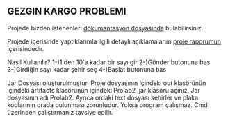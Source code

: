 ## GEZGIN KARGO PROBLEMI

Projede bizden istenenleri [dökümantasyon dosyasında](https://github.com/MelihYesilyurt/Gezgin-Kargo-Problemi-ProLab2-Proje1/blob/master/prolab2_1.pdf) bulabilirsiniz.

Projede içerisinde yaptıklarımla ilgili detaylı açıklamalarım [proje raporumun](https://github.com/MelihYesilyurt/Gezgin-Kargo-Problemi-ProLab2-Proje1/blob/master/Rapor.pdf) içerisindedir.

Nasıl Kullanılır?
1-)1'den 10'a kadar bir sayı gir
2-)Gönder butonuna bas
3-)Girdiğin sayı kadar şehir seç
4-)Başlat butonuna bas

Jar Dosyası oluşturulmuştur. 
Proje dosyasının içindeki out klasörünün içindeki artifacts klasörünün içindeki Prolab2_jar klasörü açınız.
Jar dosyasının adı Prolab2. Ayrıca ordaki text dosyası sehirler ve plaka kodlarının orada bulunması zorunludur. Yoksa program çalışmaz.
Cmd üzerinden çalıştırmanız tavsiye edilir.
